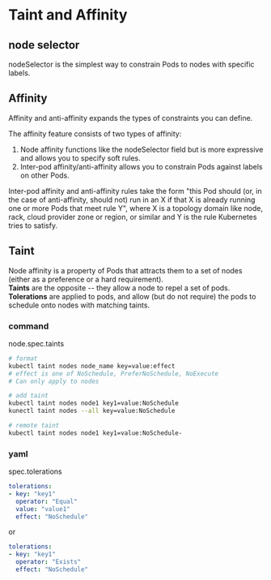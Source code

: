 # Taint and Affinity

## node selector

nodeSelector is the simplest way to constrain Pods to nodes with specific labels.

## Affinity

Affinity and anti-affinity expands the types of constraints you can define.

The affinity feature consists of two types of affinity:

1. Node affinity functions like the nodeSelector field but is more expressive and allows you to specify soft rules.
2. Inter-pod affinity/anti-affinity allows you to constrain Pods against labels on other Pods.  

Inter-pod affinity and anti-affinity rules take the form "this Pod should (or, in the case of anti-affinity, should not) run in an X if that X is already running one or more Pods that meet rule Y", where X is a topology domain like node, rack, cloud provider zone or region, or similar and Y is the rule Kubernetes tries to satisfy.

## Taint

Node affinity is a property of Pods that attracts them to a set of nodes (either as a preference or a hard requirement).  
**Taints** are the opposite -- they allow a node to repel a set of pods.  
**Tolerations** are applied to pods, and allow (but do not require) the pods to schedule onto nodes with matching taints.  

### command

node.spec.taints

``` bash
# format
kubectl taint nodes node_name key=value:effect
# effect is one of NoSchedule, PreferNoSchedule, NoExecute
# Can only apply to nodes

# add taint
kubectl taint nodes node1 key1=value:NoSchedule
kunectl taint nodes --all key=value:NoSchedule

# remote taint
kubectl taint nodes node1 key1=value:NoSchedule-
```

### yaml

spec.tolerations

```yaml
tolerations:
- key: "key1"
  operator: "Equal"
  value: "value1"
  effect: "NoSchedule"
```

or

```yaml
tolerations:
- key: "key1"
  operator: "Exists"
  effect: "NoSchedule"
```
